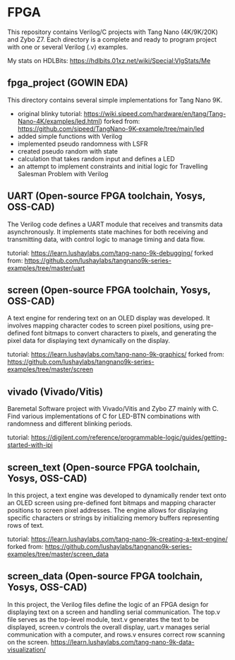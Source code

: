 # FPGA
This repository contains Verilog/C projects with Tang Nano (4K/9K/20K) and Zybo Z7.
Each directory is a complete and ready to program project with one or several Verilog (.v) examples. 

My stats on HDLBits: https://hdlbits.01xz.net/wiki/Special:VlgStats/Me

## fpga_project (GOWIN EDA)
This directory contains several simple implementations for Tang Nano 9K. 

- original blinky
  tutorial: https://wiki.sipeed.com/hardware/en/tang/Tang-Nano-4K/examples/led.html)
  forked from: https://github.com/sipeed/TangNano-9K-example/tree/main/led
- added simple functions with Verilog
- implemented pseudo randomness with LSFR
- created pseudo random with state
- calculation that takes random input and defines a LED
- an attempt to implement constraints and initial logic for Travelling Salesman Problem with Verilog

## UART (Open-source FPGA toolchain, Yosys, OSS-CAD)
The Verilog code defines a UART module that receives and transmits data asynchronously. It implements state machines for both receiving and transmitting data, with control logic to manage timing and data flow.

tutorial: https://learn.lushaylabs.com/tang-nano-9k-debugging/
forked from: https://github.com/lushaylabs/tangnano9k-series-examples/tree/master/uart

## screen (Open-source FPGA toolchain, Yosys, OSS-CAD)
A text engine for rendering text on an OLED display was developed. It involves mapping character codes to screen pixel positions, using pre-defined font bitmaps to convert characters to pixels, and generating the pixel data for displaying text dynamically on the display.

tutorial: https://learn.lushaylabs.com/tang-nano-9k-graphics/ 
forked from: https://github.com/lushaylabs/tangnano9k-series-examples/tree/master/screen

## vivado (Vivado/Vitis)
Baremetal Software project with Vivado/Vitis and Zybo Z7 mainly with C. Find various implementations of C for LED-BTN combinations with randomness and different blinking periods.

tutorial: https://digilent.com/reference/programmable-logic/guides/getting-started-with-ipi

## screen_text (Open-source FPGA toolchain, Yosys, OSS-CAD)
In this project, a text engine was developed to dynamically render text onto an OLED screen using pre-defined font bitmaps and mapping character positions to screen pixel addresses. The engine allows for displaying specific characters or strings by initializing memory buffers representing rows of text.

tutorial: https://learn.lushaylabs.com/tang-nano-9k-creating-a-text-engine/
forked from: https://github.com/lushaylabs/tangnano9k-series-examples/tree/master/screen_data

## screen_data (Open-source FPGA toolchain, Yosys, OSS-CAD)
In this project, the Verilog files define the logic of an FPGA design for displaying text on a screen and handling serial communication. The top.v file serves as the top-level module, text.v generates the text to be displayed, screen.v controls the overall display, uart.v manages serial communication with a computer, and rows.v ensures correct row scanning on the screen.
https://learn.lushaylabs.com/tang-nano-9k-data-visualization/
